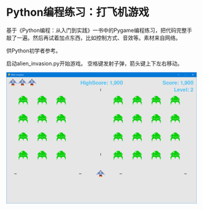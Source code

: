 # Python编程练习：打飞机游戏

基于《Python编程：从入门到实践》一书中的Pygame编程练习，把代码完整手敲了一遍。然后再试着加点东西，比如控制方式、音效等。素材来自网络。

供Python初学者参考。

启动alien_invasion.py开始游戏。
空格键发射子弹，箭头键上下左右移动。

![截图](https://github.com/famotime/alien_invasion/blob/master/images/screenshot1.png)

